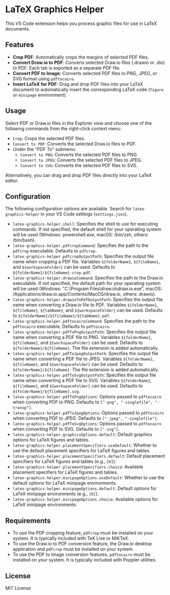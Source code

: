 # LaTeX Graphics Helper

This VS Code extension helps you process graphic files for use in LaTeX documents.

## Features

-   **Crop PDF**: Automatically crops the margins of selected PDF files.
-   **Convert Draw.io to PDF**: Converts selected Draw.io files (.drawio or .dio) to PDF. Each tab is exported as a separate PDF file.
-   **Convert PDF to Image**: Converts selected PDF files to PNG, JPEG, or SVG format using `pdftocairo`.
-   **Insert LaTeX for PDF**: Drag and drop PDF files into your LaTeX document to automatically insert the corresponding LaTeX code (`figure` or `minipage` environment).

## Usage

Select PDF or Draw.io files in the Explorer view and choose one of the following commands from the right-click context menu:

-   `Crop`: Crops the selected PDF files.
-   `Convert to PDF`: Converts the selected Draw.io files to PDF.
-   Under the "PDF To" submenu:
    - `Convert to PNG`: Converts the selected PDF files to PNG.
    - `Convert to JPEG`: Converts the selected PDF files to JPEG.
    - `Convert to SVG`: Converts the selected PDF files to SVG.

Alternatively, you can drag and drop PDF files directly into your LaTeX editor.

## Configuration

The following configuration options are available. Search for `latex-graphics-helper` in your VS Code settings (`settings.json`).

-   `latex-graphics-helper.shell`: Specifies the shell to use for executing commands. If not specified, the default shell for your operating system will be used (Windows: powershell.exe, macOS: /bin/zsh, others: /bin/bash).
-   `latex-graphics-helper.pdfcropCommand`: Specifies the path to the `pdfcrop` executable. Defaults to `pdfcrop`.
-   `latex-graphics-helper.pdfcropOutputPath`: Specifies the output file name when cropping a PDF file. Variables `${folderName}`, `${fileName}`, and `${workspaceFolder}` can be used. Defaults to `${folderName}/${fileName}-crop.pdf`.
-   `latex-graphics-helper.drawioCommand`: Specifies the path to the Draw.io executable. If not specified, the default path for your operating system will be used (Windows: "C:\\Program Files\\draw.io\\draw.io.exe", macOS: /Applications/draw.io.app/Contents/MacOS/draw.io, others: drawio).
-   `latex-graphics-helper.drawioToPdfOutputPath`: Specifies the output file name when converting a Draw.io file to PDF. Variables `${folderName}`, `${fileName}`, `${tabName}`, and `${workspaceFolder}` can be used. Defaults to `${folderName}/${fileName}/${tabName}.pdf`.
-   `latex-graphics-helper.pdftocairoCommand`: Specifies the path to the `pdftocairo` executable. Defaults to `pdftocairo`.
-   `latex-graphics-helper.pdfToPngOutputPath`: Specifies the output file name when converting a PDF file to PNG. Variables `${folderName}`, `${fileName}`, and `${workspaceFolder}` can be used. Defaults to `${folderName}/${fileName}`. The file extension is added automatically.
-   `latex-graphics-helper.pdfToJpegOutputPath`: Specifies the output file name when converting a PDF file to JPEG. Variables `${folderName}`, `${fileName}`, and `${workspaceFolder}` can be used. Defaults to `${folderName}/${fileName}`. The file extension is added automatically.
-   `latex-graphics-helper.pdfToSvgOutputPath`: Specifies the output file name when converting a PDF file to SVG. Variables `${folderName}`, `${fileName}`, and `${workspaceFolder}` can be used. Defaults to `${folderName}/${fileName}.svg`.
-   `latex-graphics-helper.pdfToPngOptions`: Options passed to `pdftocairo` when converting PDF to PNG. Defaults to `["-png", "-singlefile", "-transp"]`.
-   `latex-graphics-helper.pdfToJpegOptions`: Options passed to `pdftocairo` when converting PDF to JPEG. Defaults to `["-jpeg", "-singlefile"]`.
-   `latex-graphics-helper.pdfToSvgOptions`: Options passed to `pdftocairo` when converting PDF to SVG. Defaults to `["-svg"]`.
-   `latex-graphics-helper.graphicsOptions.default`: Default graphics options for LaTeX figures and tables.
-   `latex-graphics-helper.placementSpecifiers.useDefault`: Whether to use the default placement specifiers for LaTeX figures and tables.
-   `latex-graphics-helper.placementSpecifiers.default`: Default placement specifiers for LaTeX figures and tables (e.g., `[H]`).
-   `latex-graphics-helper.placementSpecifiers.choice`: Available placement specifiers for LaTeX figures and tables.
-   `latex-graphics-helper.minipageOptions.useDefault`: Whether to use the default options for LaTeX minipage environments.
-   `latex-graphics-helper.minipageOptions.default`: Default options for LaTeX minipage environments (e.g., `[b]`).
-   `latex-graphics-helper.minipageOptions.choice`: Available options for LaTeX minipage environments.

## Requirements

-   To use the PDF cropping feature, `pdfcrop` must be installed on your system. It is typically included with TeX Live or MiKTeX.
-   To use the Draw.io to PDF conversion feature, the Draw.io desktop application and `pdfcrop` must be installed on your system.
-   To use the PDF to Image conversion features, `pdftocairo` must be installed on your system. It is typically included with Poppler utilities.

## License

MIT License
